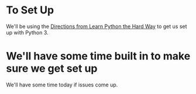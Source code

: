 # To Set Up
We'll be using the [Directions from Learn Python the Hard Way](https://learnpythonthehardway.org/python3/ex0.html) to get us set up with Python 3.

# We'll have some time built in to make sure we get set up
We'll have some time today if issues come up.

